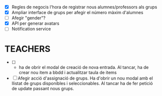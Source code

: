 - [x] Regles de negocis l'hora de registrar nous alumnes/professors als grups
- [x] Ampliar interface de grups per afegir el número màxim d'alumnes
- [ ] Afegir "gender"?
- [x] API per generar avatars
- [ ] Notification service

# TEACHERS

- [ ] - ha de obrir el modal de creació de nova entrada. Al tancar, ha de crear nou item a bbdd i
    actualitzar taula de items
- [ ] Afegir acció d'assignació de grups. Ha d'obrir un nou modal amb el llistat de grups
      disponibles i seleccionables. Al tancar ha de fer petició de update passant nous grups.
